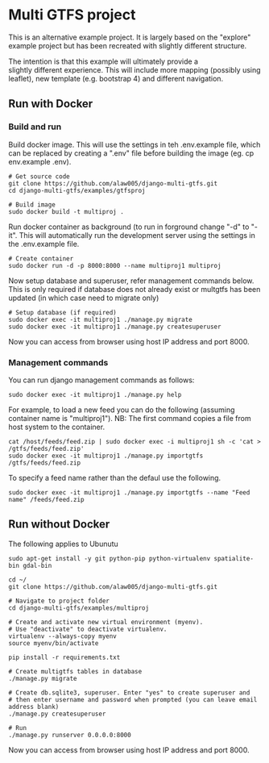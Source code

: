 <h1>Multi GTFS project</h1>

This is an alternative example project. It is largely based on the 
"explore" example project but has been recreated with slightly different
structure. 

The intention is that this example will ultimately provide a  
slightly different experience. This will include more mapping (possibly
using leaflet), new template (e.g. bootstrap 4) and different navigation.

<h2>Run with Docker</h2>

<h3>Build and run</h3>

Build docker image. This will use the settings in teh .env.example
file, which can be replaced by creating a ".env" file before building
the image (eg. cp env.example .env).

    # Get source code
    git clone https://github.com/alaw005/django-multi-gtfs.git
    cd django-multi-gtfs/examples/gtfsproj

    # Build image
    sudo docker build -t multiproj .

Run docker container as background (to run in forground change 
"-d" to "-it". This will automatically run the development server 
using the settings in the .env.example file.

    # Create container
    sudo docker run -d -p 8000:8000 --name multiproj1 multiproj

Now setup database and superuser, refer management commands below.
This is only required if database does not already exist or multgtfs
has been updated (in which case need to migrate only)

    # Setup database (if required)
    sudo docker exec -it multiproj1 ./manage.py migrate
    sudo docker exec -it multiproj1 ./manage.py createsuperuser

Now you can access from browser using host IP address and port 8000.

<h3>Management commands</h3>

You can run django management commands as follows:

    sudo docker exec -it multiproj1 ./manage.py help

For example, to load a new feed you can do the following (assuming 
container name is "multiproj1"). NB: The first command copies a 
file from host system to the container. 

    cat /host/feeds/feed.zip | sudo docker exec -i multiproj1 sh -c 'cat > /gtfs/feeds/feed.zip'
    sudo docker exec -it multiproj1 ./manage.py importgtfs /gtfs/feeds/feed.zip

To specify a feed name rather than the defaul use the following.

    sudo docker exec -it multiproj1 ./manage.py importgtfs --name "Feed name" /feeds/feed.zip

<h2>Run without Docker</h2>

The following applies to Ubunutu

    sudo apt-get install -y git python-pip python-virtualenv spatialite-bin gdal-bin
 
    cd ~/
    git clone https://github.com/alaw005/django-multi-gtfs.git
 
    # Navigate to project folder
    cd django-multi-gtfs/examples/multiproj
 
    # Create and activate new virtual environment (myenv). 
    # Use "deactivate" to deactivate virtualenv.
    virtualenv --always-copy myenv
    source myenv/bin/activate
 
    pip install -r requirements.txt
 
    # Create multigtfs tables in database
    ./manage.py migrate
 
    # Create db.sqlite3, superuser. Enter "yes" to create superuser and 
    # then enter username and password when prompted (you can leave email address blank)
    ./manage.py createsuperuser
 
    # Run
    ./manage.py runserver 0.0.0.0:8000

Now you can access from browser using host IP address and port 8000.
